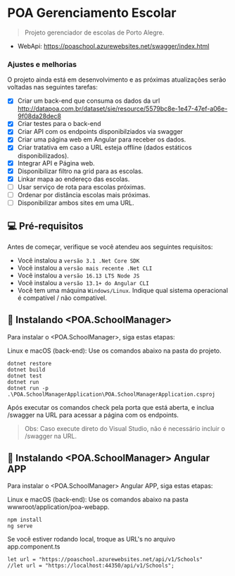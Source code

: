 # POA Gerenciamento Escolar

> Projeto gerenciador de escolas de Porto Alegre.

- WebApi: https://poaschool.azurewebsites.net/swagger/index.html

### Ajustes e melhorias

O projeto ainda está em desenvolvimento e as próximas atualizações serão voltadas nas seguintes tarefas:

- [x] Criar um back-end que consuma os dados da url http://datapoa.com.br/dataset/sie/resource/5579bc8e-1e47-47ef-a06e-9f08da28dec8
- [x] Criar testes para o back-end
- [x] Criar API com os endpoints disponibilziados via swagger
- [x] Criar uma página web em Angular para receber os dados.
- [x] Criar tratativa em caso a URL esteja offline (dados estáticos disponibilizados).
- [x] Integrar API e Página web.
- [x] Disponibilizar filtro na grid para as escolas.
- [x] Linkar mapa ao endereço das escolas.
- [ ] Usar serviço de rota para escolas próximas.
- [ ] Ordenar por distância escolas mais próximas.
- [ ] Disponibilizar ambos sites em uma URL.

## 💻 Pré-requisitos

Antes de começar, verifique se você atendeu aos seguintes requisitos:
<!---Estes são apenas requisitos de exemplo. Adicionar, duplicar ou remover conforme necessário--->
* Você instalou a `versão 3.1 .Net Core SDK`
* Você instalou a `versão mais recente .Net CLI`
* Você instalou a `versão 16.13 LTS Node JS`
* Você instalou a `versão 13.1+ do Angular CLI`
* Você tem uma máquina `Windows/Linux`. Indique qual sistema operacional é compatível / não compatível.

## 🚀 Instalando <POA.SchoolManager>

Para instalar o <POA.SchoolManager>, siga estas etapas:

Linux e macOS (back-end):
Use os comandos abaixo na pasta <src> do projeto.
```
dotnet restore
dotnet build
dotnet test
dotnet run
dotnet run -p .\POA.SchoolManagerApplication\POA.SchoolManagerApplication.csproj
```
Após executar os comandos check pela porta que está aberta, e inclua /swagger na URL para acessar a página com os endpoints.

>Obs: Caso execute direto do Visual Studio, não é necessário incluir o /swagger na URL.

## 🚀 Instalando <POA.SchoolManager> Angular APP

Para instalar o <POA.SchoolManager> Angular APP, siga estas etapas:

Linux e macOS (back-end):
Use os comandos abaixo na pasta wwwroot/application/poa-webapp.

```
npm install
ng serve
```

Se você estiver rodando local, troque as URL's no arquivo app.component.ts
  
```
let url = "https://poaschool.azurewebsites.net/api/v1/Schools"
//let url = "https://localhost:44350/api/v1/Schools";
```
  
  


